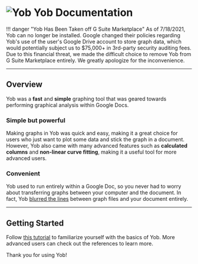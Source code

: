 # ![Yob](https://rawgit.com/jordanhe2/Yob-Hosting/master/img/logo.png) Yob Documentation

!!! danger "Yob Has Been Taken off G Suite Marketplace"
    As of 7/18/2021, Yob can no longer be installed. Google changed their policies regarding Yob's use of the user's
    Google Drive account to store graph data, which would potentially subject us to $75,000+ in 3rd-party security auditing
    fees.  Due to this financial threat, we made the difficult choice to remove Yob from G Suite Marketplace entirely. We greatly
    apologize for the inconvenience.
    
---

## Overview
Yob was a **fast** and **simple** graphing tool that was geared towards performing graphical analysis within Google Docs.

### Simple but powerful
Making graphs in Yob was quick and easy, making it a great choice for users who just want to plot some data and stick the graph in a document.  However, Yob also came with many advanced features such as **calculated columns** and **non-linear curve fitting**, making it a useful tool for more advanced users.

### Convenient
Yob used to run entirely within a Google Doc, so you never had to worry about transferring graphs between your computer and the document.  In fact, Yob [blurred the lines](./references/storage_and_loading_reference.md) between graph files and your document entirely.

---
## Getting Started
Follow [this tutorial](./tutorials/getting_started.md) to familiarize yourself with the basics of Yob.  More advanced users can check out the references to learn more.

Thank you for using Yob!
